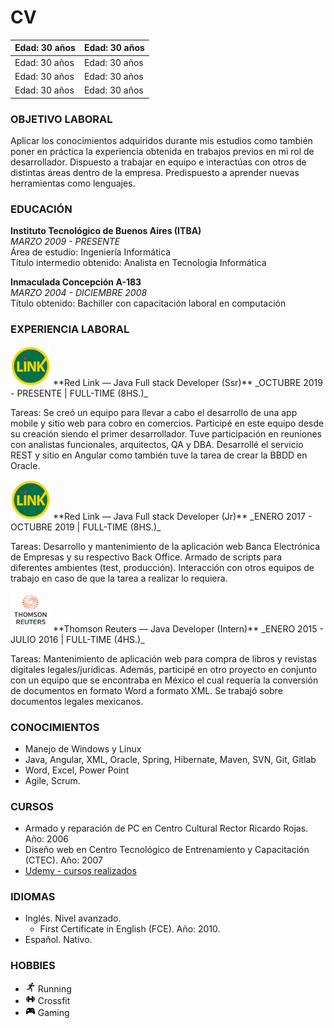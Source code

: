 # CV

| Edad: 30 años | Edad: 30 años |
|---------------|---------------|
| Edad: 30 años | Edad: 30 años |
| Edad: 30 años | Edad: 30 años |
| Edad: 30 años | Edad: 30 años |

### OBJETIVO LABORAL

Aplicar los conocimientos adquiridos durante mis estudios como también poner en práctica la experiencia obtenida en trabajos previos en mi rol de desarrollador. Dispuesto a trabajar en equipo e interactúas con otros de distintas áreas dentro de la empresa. Predispuesto a aprender nuevas herramientas como lenguajes.


### EDUCACIÓN

**Instituto Tecnológico de Buenos Aires (ITBA)**  
_MARZO 2009 - PRESENTE_  
Área de estudio: Ingeniería Informática  
Título intermedio obtenido: Analista en Tecnología Informática  

**Inmaculada Concepción A-183**  
_MARZO 2004 - DICIEMBRE 2008_  
Título obtenido: Bachiller con capacitación laboral en computación  

### EXPERIENCIA LABORAL

<img src="/assets/img/Red_link_logo.png" width="64" height="64">  
**Red Link — Java Full stack Developer (Ssr)**  
_OCTUBRE 2019 - PRESENTE | FULL-TIME (8HS.)_

Tareas: Se creó un equipo para llevar a cabo el desarrollo de una app mobile y sitio web para cobro en comercios. Participé en este equipo desde su creación siendo el primer desarrollador. Tuve participación en reuniones con analistas funcionales, arquitectos, QA y DBA. Desarrollé el servicio REST y  sitio en Angular como también tuve la tarea de crear la BBDD en Oracle.

<img src="/assets/img/Red_link_logo.png" width="64" height="64">  
**Red Link — Java Full stack Developer (Jr)**  
_ENERO 2017 - OCTUBRE 2019 | FULL-TIME (8HS.)_

Tareas: Desarrollo y mantenimiento de la aplicación web Banca Electrónica de Empresas y su respectivo Back Office. Armado de scripts para diferentes ambientes (test, producción). Interacción con otros equipos de trabajo en caso de que la tarea a realizar lo requiera.

<img src="/assets/img/thomsonreuters.png" width="64" height="64">  
**Thomson Reuters — Java Developer (Intern)**  
_ENERO 2015 - JULIO 2016 | FULL-TIME (4HS.)_

Tareas: Mantenimiento de aplicación web para compra de libros y revistas digitales legales/jurídicas.
Además, participé en otro proyecto en conjunto con un equipo que se encontraba en México el cual requería la conversión de documentos en formato Word a formato XML. Se trabajó sobre documentos legales mexicanos.

### CONOCIMIENTOS

- Manejo de Windows y Linux
- Java,  Angular, XML, Oracle, Spring, Hibernate, Maven, SVN, Git, Gitlab
- Word, Excel, Power Point
- Agile, Scrum.

### CURSOS
 - Armado y reparación de PC en Centro Cultural Rector Ricardo Rojas. Año: 2006
 - Diseño web en Centro Tecnológico de Entrenamiento y Capacitación (CTEC). Año: 2007
 - [Udemy - cursos realizados](./udemy-cursos.html)

### IDIOMAS

- Inglés. Nivel avanzado. 
	- First Certificate in English (FCE). Año: 2010.
- Español. Nativo.

### HOBBIES

- <img src="/assets/img/hobbies/running.png" width="16" height="16"> Running
- <img src="/assets/img/hobbies/crossfit.png" width="16" height="16"> Crossfit
- <img src="/assets/img/hobbies/gaming.png" width="16" height="16"> Gaming
